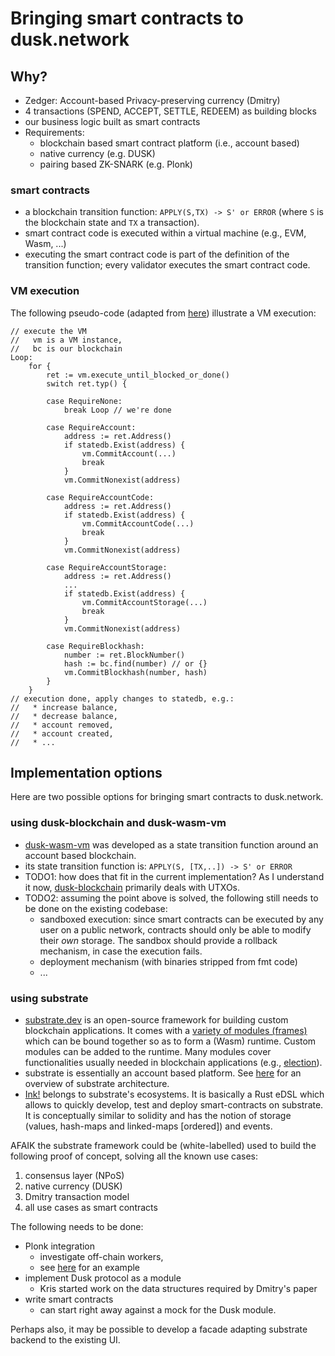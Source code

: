 # Bringing smart contracts to dusk.network 

## Why?

* Zedger: Account-based Privacy-preserving currency (Dmitry)
* 4 transactions (SPEND, ACCEPT, SETTLE, REDEEM) as building blocks
* our business logic built as smart contracts
* Requirements:
	* blockchain based smart contract platform (i.e., account based)
	* native currency (e.g. DUSK)
	* pairing based ZK-SNARK (e.g. Plonk)

### smart contracts

* a blockchain transition function: `APPLY(S,TX) -> S' or ERROR` (where `S` is the blockchain state and `TX` a transaction).
* smart contract code is executed within a virtual machine (e.g., EVM, Wasm, ...)
* executing the smart contract code is part of the definition of the transition function; every validator executes the smart contract code.


### VM execution
The following pseudo-code (adapted from [here](https://github.com/etclabscore/go-ethereum/blob/development/core/multivm_processor.go#L29-L202)) illustrate a VM execution:


```
// execute the VM
//   vm is a VM instance,
//   bc is our blockchain
Loop:
	for {
		ret := vm.execute_until_blocked_or_done()
		switch ret.typ() {
		
		case RequireNone:
			break Loop // we're done
			
		case RequireAccount:
			address := ret.Address()
			if statedb.Exist(address) {
				vm.CommitAccount(...)
				break
			}
			vm.CommitNonexist(address)
			
		case RequireAccountCode:
			address := ret.Address()
			if statedb.Exist(address) {
				vm.CommitAccountCode(...)
				break
			}
			vm.CommitNonexist(address)
			
		case RequireAccountStorage:
			address := ret.Address()
			...
			if statedb.Exist(address) {
				vm.CommitAccountStorage(...)
				break
			}
			vm.CommitNonexist(address)
			
		case RequireBlockhash:
			number := ret.BlockNumber()
			hash := bc.find(number) // or {}
			vm.CommitBlockhash(number, hash)
		}
	}
// execution done, apply changes to statedb, e.g.: 
//   * increase balance,
//   * decrease balance,
//   * account removed,
//   * account created,
//   * ...

```


## Implementation options
Here are two possible options for bringing smart contracts to dusk.network.

### using dusk-blockchain and dusk-wasm-vm

* [dusk-wasm-vm](https://github.com/dusk-network/dusk-wasm-vm) was developed as a state transition function around an account based blockchain. 
* its state transition function is: `APPLY(S, [TX,..]) -> S' or ERROR`
* TODO1: how does that fit in the current implementation? As I understand it now, [dusk-blockchain](https://github.com/dusk-network/dusk-blockchain/tree/master/pkg/core/chain) primarily deals with UTXOs.
* TODO2: assuming the point above is solved, the following still needs to be done on the existing codebase:
    * sandboxed execution: since smart contracts can be executed by any user on a public network, contracts should only be able to modify their _own_ storage. The sandbox should provide a rollback mechanism, in case the execution fails.
    * deployment mechanism (with binaries stripped from fmt code)
    * ...

### using substrate

* [substrate.dev](https://substrate.dev/) is an open-source framework for building custom blockchain applications. It comes with a [variety of modules (frames)](https://github.com/paritytech/substrate/tree/master/frame) which can be bound together so as to form a (Wasm) runtime. Custom modules can be added to the runtime. Many modules cover functionalities usually needed in blockchain applications (e.g., [election](https://github.com/paritytech/substrate/blob/master/frame/elections/src/lib.rs#L59)).
* substrate is essentially an account based platform. See [here](https://substrate.dev/docs/en/runtime/architecture-of-a-runtime) for an overview of substrate architecture.
* [Ink!](https://github.com/paritytech/ink) belongs to substrate's ecosystems. It is basically a Rust eDSL which allows to quickly develop, test and deploy smart-contracts on substrate. It is conceptually similar to solidity and has the notion of storage (values, hash-maps and linked-maps [ordered]) and events.

AFAIK the substrate framework could be (white-labelled) used to build the following proof of concept, solving all the known use cases:

1. consensus layer (NPoS) 
2. native currency (DUSK)
3. Dmitry transaction model
4. all use cases as smart contracts

The following needs to be done:

  * Plonk integration
      * investigate off-chain workers,
      * see [here](https://github.com/LayerXcom/zero-chain/tree/master/modules/zk-system) for an example
  * implement Dusk protocol as a module
      * Kris started work on the data structures required by Dmitry's paper
  * write smart contracts
      * can start right away against a mock for the Dusk module.

Perhaps also, it may be possible to develop a facade adapting substrate backend to the existing UI.









